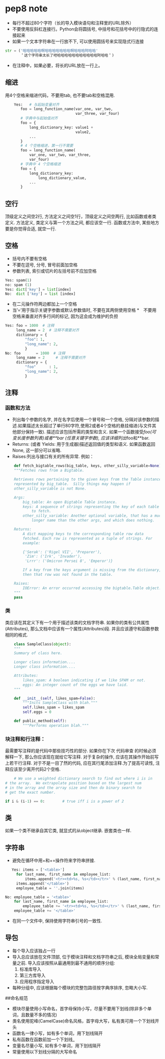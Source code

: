 # pep8 note
* 每行不超过80个字符（长的导入模块语句和注释里的URL除外）
* 不要使用反斜杠连接行。Python会将圆括号, 中括号和花括号中的行隐式的连接起来 
* 如果一个文本字符串在一行放不下, 可以使用圆括号来实现隐式行连接
```python
str = ('哈哈哈哈哈啊哈哈哈哈哈哈哈啊哈哈哈阿哈哈'
       ＇这个字符串太长了吧哈哈哈哈哈哈哈哈哈哈哈阿哈哈＇)
```
* 在注释中，如果必要，将长的URL放在一行上。 
## 缩进
用4个空格来缩进代码，不要用tab, 也不要tab和空格混用.
```python
    Yes:   # 与起始变量对齐
       foo = long_function_name(var_one, var_two,
                                var_three, var_four)
       # 字典中与起始值对齐
       foo = {
           long_dictionary_key: value1 +
                                value2,
           ...
       }
       # 4 个空格缩进，第一行不需要
       foo = long_function_name(
           var_one, var_two, var_three,
           var_four)
       # 字典中 4 个空格缩进
       foo = {
           long_dictionary_key:
               long_dictionary_value,
           ...
       }
```
## 空行
顶级定义之间空2行, 方法定义之间空1行，顶级定义之间空两行, 比如函数或者类定义. 方法定义, 类定义与第一个方法之间, 都应该空一行. 函数或方法中, 某些地方要是你觉得合适, 就空一行.

## 空格
* 括号内不要有空格
* 不要在逗号, 分号, 冒号前面加空格
* 参数列表, 索引或切片的左括号前不应加空格
```python
Yes: spam(1)
no: spam (1)
Yes: dict['key'] = list[index]
No:  dict ['key'] = list [index]
```
* 在二元操作符两边都加上一个空格
* 当’=’用于指示关键字参数或默认参数值时, 不要在其两侧使用空格
*　不要用空格来垂直对齐多行间的标记, 因为这会成为维护的负担
```python
Yes: foo = 1000  # 注释
     long_name = 2  # 注释不需要对齐
     dictionary = {
         "foo": 1,
         "long_name": 2,
         }
No: foo       = 1000  # 注释
     long_name = 2     # 注释不需要对齐
     dictionary = {
         "foo"      : 1,
         "long_name": 2,
         }
``` 
## 注释
### 函数和方法
* 列出每个参数的名字, 并在名字后使用一个冒号和一个空格, 分隔对该参数的描述.如果描述太长超过了单行80字符,使用2或者4个空格的悬挂缩进(与文件其他部分保持一致). 描述应该包括所需的类型和含义. 如果一个函数接受*foo(可变长度参数列表)或者**bar (任意关键字参数), 应该详细列出*foo和**bar. 
* Returns: (或者 Yields: 用于生成器)描述返回值的类型和语义. 如果函数返回None, 这一部分可以省略. 
* Raises:列出与接口有关的所有异常.
例如：
```python
    def fetch_bigtable_rows(big_table, keys, other_silly_variable=None):
    """Fetches rows from a Bigtable.

    Retrieves rows pertaining to the given keys from the Table instance
    represented by big_table.  Silly things may happen if
    other_silly_variable is not None.

    Args:
        big_table: An open Bigtable Table instance.
        keys: A sequence of strings representing the key of each table row
            to fetch.
        other_silly_variable: Another optional variable, that has a much
            longer name than the other args, and which does nothing.

    Returns:
        A dict mapping keys to the corresponding table row data
        fetched. Each row is represented as a tuple of strings. For
        example:

        {'Serak': ('Rigel VII', 'Preparer'),
         'Zim': ('Irk', 'Invader'),
         'Lrrr': ('Omicron Persei 8', 'Emperor')}

        If a key from the keys argument is missing from the dictionary,
        then that row was not found in the table.

    Raises:
        IOError: An error occurred accessing the bigtable.Table object.
    """
    pass
```
### 类
类应该在其定义下有一个用于描述该类的文档字符串. 如果你的类有公共属性(Attributes), 那么文档中应该有一个属性(Attributes)段. 并且应该遵守和函数参数相同的格式.
```python
    class SampleClass(object):
    """
    Summary of class here.

    Longer class information....
    Longer class information....

    Attributes:
        likes_spam: A boolean indicating if we like SPAM or not.
        eggs: An integer count of the eggs we have laid.
    """

    def __init__(self, likes_spam=False):
        """Inits SampleClass with blah."""
        self.likes_spam = likes_spam
        self.eggs = 0

    def public_method(self):
        """Performs operation blah."""
```
### 块注释和行注释：
最需要写注释的是代码中那些技巧性的部分. 如果你在下次 代码审查 的时候必须解释一下, 那么你应该现在就给它写注释. 对于复杂的操作, 应该在其操作开始前写上若干行注释. 对于不是一目了然的代码, 应在其行尾添加注释.为了提高可读性, 注释应该至少离开代码2个空格.
```python
    # We use a weighted dictionary search to find out where i is in
# the array.  We extrapolate position based on the largest num
# in the array and the array size and then do binary search to
# get the exact number.

if i & (i-1) == 0:        # true iff i is a power of 2
```
## 类
如果一个类不继承自其它类, 就显式的从object继承. 嵌套类也一样.

## 字符串
* 避免在循环中用+和+=操作符来字符串拼接. 
```python
   Yes: items = ['<table>']
     for last_name, first_name in employee_list:
         items.append('<tr><td>%s, %s</td></tr>' % (last_name, first_name))
     items.append('</table>')
     employee_table = ''.join(items)

No: employee_table = '<table>'
    for last_name, first_name in employee_list:
        employee_table += '<tr><td>%s, %s</td></tr>' % (last_name, first_name)
    employee_table += '</table>'
```
* 在同一个文件中, 保持使用字符串引号的一致性.

## 导包
* 每个导入应该独占一行
* 导入总应该放在文件顶部, 位于模块注释和文档字符串之后, 模块全局变量和常量之前. 导入应该按照从最通用到最不通用的顺序分组:
  1. 标准库导入
  2. 第三方库导入
  3. 应用程序指定导入
* 每种分组中, 应该根据每个模块的完整包路径按字典序排序, 忽略大小写.

##命名规范
* 模块尽量使用小写命名，首字母保持小写，尽量不要用下划线(除非多个单词，且数量不多的情况)
* 类名使用驼峰(CamelCase)命名风格，首字母大写，私有类可用一个下划线开头
* 函数名一律小写，如有多个单词，用下划线隔开
* 私有函数在函数前加一个下划线_
* 变量名尽量小写, 如有多个单词，用下划线隔开
* 常量使用以下划线分隔的大写命名